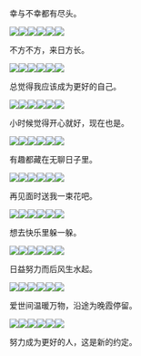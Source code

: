 幸与不幸都有尽头。

![](https://mmbiz.qpic.cn/mmbiz_jpg/r8Zy1bnicvDoQdsXFH0SssE4VnC5aiaLkcS3w9ezhOn9JPs7wQY4o6tV4YVdn75a2Yr1QW2AVDx397jPRYiaziatIA/640?wx_fmt=jpeg)![](https://mmbiz.qpic.cn/mmbiz_jpg/r8Zy1bnicvDoQdsXFH0SssE4VnC5aiaLkcaFYdiauic3xZxvkWXuQwIictqVCHmda3lp23BhiaibbDmwT6TibErVKqFZTQ/640?wx_fmt=jpeg)![](https://mmbiz.qpic.cn/mmbiz_jpg/r8Zy1bnicvDoQdsXFH0SssE4VnC5aiaLkcia9Af8s0PK7jGxbadCYvDEia5cWjuomMP6nzEE6mOlhxm3OSia9Xeia8GA/640?wx_fmt=jpeg)![](https://mmbiz.qpic.cn/mmbiz_jpg/r8Zy1bnicvDoQdsXFH0SssE4VnC5aiaLkckUncr9kvbibyJWH2IllNxKAiaibfO8JUHwzmwDIEg2AJc0v62bvdD7tcA/640?wx_fmt=jpeg)![](https://mmbiz.qpic.cn/mmbiz_jpg/r8Zy1bnicvDoQdsXFH0SssE4VnC5aiaLkcHX6BFlmNxBU0FnoqaoNpv6eRHe0AfFhbc1TniakRqSXq7wLsW2IoPIg/640?wx_fmt=jpeg)![](https://mmbiz.qpic.cn/mmbiz_jpg/r8Zy1bnicvDoQdsXFH0SssE4VnC5aiaLkcLyAAibgRItSXYRXic2zbh1zfUHic5fL6mHOEExxk3bFToHJypTTDoicLWA/640?wx_fmt=jpeg)

不方不方，来日方长。

![](https://mmbiz.qpic.cn/mmbiz_jpg/r8Zy1bnicvDoQdsXFH0SssE4VnC5aiaLkcMB4LbH5ynyZR4e4A3qiaPic8ISdkNicc2pS2emfOLEcbJNqjNRr83icfLg/640?wx_fmt=jpeg)![](https://mmbiz.qpic.cn/mmbiz_jpg/r8Zy1bnicvDoQdsXFH0SssE4VnC5aiaLkcibiaAIP8IKQfKFC6wdUKcX6SQAlibvEn2dfXNYMtiaJJkLe9peSvZt5PAg/640?wx_fmt=jpeg)![](https://mmbiz.qpic.cn/mmbiz_jpg/r8Zy1bnicvDoQdsXFH0SssE4VnC5aiaLkcibkXP6dwZ6NMBJwt270wo9iceBia8KUibL1ueEiaicqGkqBkmtw60ickRzCiaA/640?wx_fmt=jpeg)![](https://mmbiz.qpic.cn/mmbiz_jpg/r8Zy1bnicvDoQdsXFH0SssE4VnC5aiaLkc7ATn8Tpedmyoy3E9L6tCBRA9OBLNeasqSqDhLibiajWjoHzHCmZRjTSw/640?wx_fmt=jpeg)![](https://mmbiz.qpic.cn/mmbiz_jpg/r8Zy1bnicvDoQdsXFH0SssE4VnC5aiaLkcjLSR1NB1AicCNErzA041JI7lgPxEyEj0Z9MibsNSg3tlKfZTCeTTC6Xw/640?wx_fmt=jpeg)![](https://mmbiz.qpic.cn/mmbiz_jpg/r8Zy1bnicvDoQdsXFH0SssE4VnC5aiaLkcYb8GAJB5NmI25PCIHNbwWpsdicUuQBhZyzgIBNOmy45BJahzfD4fdkg/640?wx_fmt=jpeg)

总觉得我应该成为更好的自己。

![](https://mmbiz.qpic.cn/mmbiz_jpg/r8Zy1bnicvDoQdsXFH0SssE4VnC5aiaLkcRNSdiay68CxDLz1mrpFRib9c3rPNS3BfsMlCBy22yw4gFbrmDrk2aryQ/640?wx_fmt=jpeg)![](https://mmbiz.qpic.cn/mmbiz_jpg/r8Zy1bnicvDoQdsXFH0SssE4VnC5aiaLkcibdNWGM54UQmqGLQKiaqC7ibicrhHAfokHesuTNqOwAXwW1V7TVL1CwNEw/640?wx_fmt=jpeg)![](https://mmbiz.qpic.cn/mmbiz_jpg/r8Zy1bnicvDoQdsXFH0SssE4VnC5aiaLkcjK1vy90wKV8KKssWic1yib1eptj4kbgkDoZiasicjVYmjn4GSOow0oILlw/640?wx_fmt=jpeg)![](https://mmbiz.qpic.cn/mmbiz_jpg/r8Zy1bnicvDoQdsXFH0SssE4VnC5aiaLkchibmeD7UTGv8Bic7W2l0LiaLDc5ss7XhyBIeTuQ05qCeF2QmVkAQ5gxhQ/640?wx_fmt=jpeg)![](https://mmbiz.qpic.cn/mmbiz_jpg/r8Zy1bnicvDoQdsXFH0SssE4VnC5aiaLkc9XXpoV0rAciacx3vnneG1CHbt1Y0rcuO7op1XRQ6ZcegEXEfoBRrLSQ/640?wx_fmt=jpeg)![](https://mmbiz.qpic.cn/mmbiz_jpg/r8Zy1bnicvDoQdsXFH0SssE4VnC5aiaLkcwNoDZoBlOfZkJiaibRnYOxEyEV4kCb08oFCQAUNIjRNnxbPaa4Jb79IQ/640?wx_fmt=jpeg)

小时候觉得开心就好，现在也是。

![](https://mmbiz.qpic.cn/mmbiz_jpg/r8Zy1bnicvDoQdsXFH0SssE4VnC5aiaLkcRRA5KavFZYicSjalqfSsBdGKHt529Hrr8sXf7BicyWYw7z3cC149KPrw/640?wx_fmt=jpeg)![](https://mmbiz.qpic.cn/mmbiz_jpg/r8Zy1bnicvDoQdsXFH0SssE4VnC5aiaLkcKzkzlQTgkBPTbvpvYtiaZMNP3hyyqIfFTJ4tUsR9OdVANGo3aG3Aicibw/640?wx_fmt=jpeg)![](https://mmbiz.qpic.cn/mmbiz_jpg/r8Zy1bnicvDoQdsXFH0SssE4VnC5aiaLkc7Qozpy9lCGkwKDA6IA3RZOXSxHfRrYic7TJEKtNicyYdSQyDbA5pfkZw/640?wx_fmt=jpeg)![](https://mmbiz.qpic.cn/mmbiz_jpg/r8Zy1bnicvDoQdsXFH0SssE4VnC5aiaLkcBBkKAxLC54PbpWVmqLSaIzzX7zRObDibZjbhfdhSat6A7O8BTGnp8jw/640?wx_fmt=jpeg)![](https://mmbiz.qpic.cn/mmbiz_jpg/r8Zy1bnicvDoQdsXFH0SssE4VnC5aiaLkctHUO2WQwhibwny2x2pUtfZHYSRWCtTdiaGMPJzrcLLdqr4HMgNCmCTcA/640?wx_fmt=jpeg)![](https://mmbiz.qpic.cn/mmbiz_jpg/r8Zy1bnicvDoQdsXFH0SssE4VnC5aiaLkcYdUrDtjYiau4Cicu8ojpgZxyic8N6JE98YMJ3diagc2gVQ3YW7zZ1icY5ug/640?wx_fmt=jpeg)

有趣都藏在无聊日子里。

![](https://mmbiz.qpic.cn/mmbiz_jpg/r8Zy1bnicvDoQdsXFH0SssE4VnC5aiaLkc90hsWPYLnrLae7Yib43ibpsGJ7SnibCvlMtVQiaoZ2iaCkYKw62HmaBAsCw/640?wx_fmt=jpeg)![](https://mmbiz.qpic.cn/mmbiz_jpg/r8Zy1bnicvDoQdsXFH0SssE4VnC5aiaLkc86uwvqFicu5CWkmaF0qoKvFj0v1PiaiaExDY9mPagfLLoMUfJegDAX2zg/640?wx_fmt=jpeg)![](https://mmbiz.qpic.cn/mmbiz_jpg/r8Zy1bnicvDoQdsXFH0SssE4VnC5aiaLkcNwfjMLjfw1ZgiapptqaBqr4OMqqKFOyT34ria1ic3dCxiaZic6tOYMmQy8w/640?wx_fmt=jpeg)![](https://mmbiz.qpic.cn/mmbiz_jpg/r8Zy1bnicvDoQdsXFH0SssE4VnC5aiaLkchq5VV8mibDuzlhxI3TrmY92rYRmgwvYdX3d1gYLvRPDzSaUpnyb8FPQ/640?wx_fmt=jpeg)![](https://mmbiz.qpic.cn/mmbiz_jpg/r8Zy1bnicvDoQdsXFH0SssE4VnC5aiaLkcSYPIhUkicg8xYxw4lbKWQMM4yxSQMCMVUahu5tpoQrAaRhvDlQ3wvGw/640?wx_fmt=jpeg)![](https://mmbiz.qpic.cn/mmbiz_jpg/r8Zy1bnicvDoQdsXFH0SssE4VnC5aiaLkc6WYYqhGhoNTtUQT5NuE0Gyzb6EZgWbb5czRxHw5kBcbdRPc0Wup3iag/640?wx_fmt=jpeg)

再见面时送我一束花吧。

![](https://mmbiz.qpic.cn/mmbiz_jpg/r8Zy1bnicvDoQdsXFH0SssE4VnC5aiaLkcEIVVsiagX9WbPYwY4LtibmFWj0emZkxolQkTsGp7zodQuTWFSU0aic4UA/640?wx_fmt=jpeg)![](https://mmbiz.qpic.cn/mmbiz_jpg/r8Zy1bnicvDoQdsXFH0SssE4VnC5aiaLkcJEWCicS0K0bHQaDXcTYjZRdNibxjam0AZx50g2ezxhkxOEGqts4YRyXQ/640?wx_fmt=jpeg)![](https://mmbiz.qpic.cn/mmbiz_jpg/r8Zy1bnicvDoQdsXFH0SssE4VnC5aiaLkc59K42TWzgKlhUib6qjrVibmLAFvh6hRghZxhVwjGvNaHmkuZyn5Af9TQ/640?wx_fmt=jpeg)![](https://mmbiz.qpic.cn/mmbiz_jpg/r8Zy1bnicvDoQdsXFH0SssE4VnC5aiaLkcFlBicib2X7gwjh2eHPicYEJ2w1ActicoE4jKRuibeMeFJql63Gd5R5dAodA/640?wx_fmt=jpeg)![](https://mmbiz.qpic.cn/mmbiz_jpg/r8Zy1bnicvDoQdsXFH0SssE4VnC5aiaLkcib9DT1uibDLp9v3Xv8lVcHqic1CC6QlKaialsiaiaaccnAdcGPXQ0UnyXoNg/640?wx_fmt=jpeg)![](https://mmbiz.qpic.cn/mmbiz_jpg/r8Zy1bnicvDoQdsXFH0SssE4VnC5aiaLkckiaEPdibF8AOp1bM3iaN38Fa4PqvCwiaeic2Ba4P1o4XVKdDichic5ic5mx5ww/640?wx_fmt=jpeg)

想去快乐里躲一躲。

![](https://mmbiz.qpic.cn/mmbiz_jpg/r8Zy1bnicvDoQdsXFH0SssE4VnC5aiaLkcAPWelicmwic16Qqfe8H69CxsBKicI94o25ywOGSELicFbSCiaojcG13Edlg/640?wx_fmt=jpeg)![](https://mmbiz.qpic.cn/mmbiz_jpg/r8Zy1bnicvDoQdsXFH0SssE4VnC5aiaLkcZ4icsznPfHZJoAUR0rWLWWQgNvsSyWUkkcrHibyHxgCwS94uveUyic6rw/640?wx_fmt=jpeg)![](https://mmbiz.qpic.cn/mmbiz_jpg/r8Zy1bnicvDoQdsXFH0SssE4VnC5aiaLkc3nnA1aoia98ibX96BqWSRS6QXiarTfbd8ceTiaKeeIbMrpQuGd4FZqWvJQ/640?wx_fmt=jpeg)![](https://mmbiz.qpic.cn/mmbiz_jpg/r8Zy1bnicvDoQdsXFH0SssE4VnC5aiaLkcibMN3jLxMIwAhU818yBzSPKNJhMPtABfDEC4Jic0drxJCmlroEsbRfgg/640?wx_fmt=jpeg)![](https://mmbiz.qpic.cn/mmbiz_jpg/r8Zy1bnicvDoQdsXFH0SssE4VnC5aiaLkceKtCxO4OONFhr8aKz9JMMvP6VBNqgIUdsKJb7RBVPcc0HNGM1qpyIQ/640?wx_fmt=jpeg)![](https://mmbiz.qpic.cn/mmbiz_jpg/r8Zy1bnicvDoQdsXFH0SssE4VnC5aiaLkcEhF5p3VlC2YiagFmJSWdxC9nX3icpoia5TT5xkosvYTZKwv8bicwx7A7Bw/640?wx_fmt=jpeg)

日益努力而后风生水起。

![](https://mmbiz.qpic.cn/mmbiz_jpg/r8Zy1bnicvDoQdsXFH0SssE4VnC5aiaLkcs96st48LAicegqIN6uD7AicyaB5OtJFtY8thdywfcbZzP2FXUrtTymIg/640?wx_fmt=jpeg)![](https://mmbiz.qpic.cn/mmbiz_jpg/r8Zy1bnicvDoQdsXFH0SssE4VnC5aiaLkcSiaStBCzP84oKXiaJWwwAy1wnQQGicMNRLFy9nmRueaaPgArjTrN3MAmA/640?wx_fmt=jpeg)![](https://mmbiz.qpic.cn/mmbiz_jpg/r8Zy1bnicvDoQdsXFH0SssE4VnC5aiaLkcP2ctkEwkpBqykRGOaiaLiaVZ9nhmmcbO6YggMsLtlbF3eWIPLlfCx3RA/640?wx_fmt=jpeg)![](https://mmbiz.qpic.cn/mmbiz_jpg/r8Zy1bnicvDoQdsXFH0SssE4VnC5aiaLkcA7MPiaEKH4fSWU7IjXJrU4Kdcv5OCphAfNzfNFtRkFYEmh3Qh0yD1mg/640?wx_fmt=jpeg)![](https://mmbiz.qpic.cn/mmbiz_jpg/r8Zy1bnicvDoQdsXFH0SssE4VnC5aiaLkcfaFGlS1JibYmGLND7xHxMY9SoEpXYTicgMIOHPgOFpVia46Z29IHynjZw/640?wx_fmt=jpeg)![](https://mmbiz.qpic.cn/mmbiz_jpg/r8Zy1bnicvDoQdsXFH0SssE4VnC5aiaLkcOquBibltl5IEUlPlz8cmjK3FHBCYNiblBxq8aHlicicKb4WnXGJ0MicEGkg/640?wx_fmt=jpeg)

爱世间温暖万物，沿途为晚霞停留。

![](https://mmbiz.qpic.cn/mmbiz_jpg/r8Zy1bnicvDoQdsXFH0SssE4VnC5aiaLkcjhhSfXoZFaXbsn7DXZ51nXdamCx2K73GuHvicLNO3VbRcoTdzqFYxjw/640?wx_fmt=jpeg)![](https://mmbiz.qpic.cn/mmbiz_jpg/r8Zy1bnicvDoQdsXFH0SssE4VnC5aiaLkc64TV07NUcMEubia6UHXZkzz1h7Af2bhicUHib2kPnicX9qveJWx9IF4uqw/640?wx_fmt=jpeg)![](https://mmbiz.qpic.cn/mmbiz_jpg/r8Zy1bnicvDoQdsXFH0SssE4VnC5aiaLkcc8stEoX1SpjpErJLjQyzwyQAEK6dJcU4ZicEtRptu5rkvxW1PUFRJmg/640?wx_fmt=jpeg)![](https://mmbiz.qpic.cn/mmbiz_jpg/r8Zy1bnicvDoQdsXFH0SssE4VnC5aiaLkcjCILNDicmosRI1LpBtB9ozKnia7DCllw0oaNPuv8d9s9F3MfHnumicWYA/640?wx_fmt=jpeg)![](https://mmbiz.qpic.cn/mmbiz_jpg/r8Zy1bnicvDoQdsXFH0SssE4VnC5aiaLkc0uukefFuP9D1qPuQ1UFqTxloz503KDuRC8kzl6iaEVibOZsqRdd0dENg/640?wx_fmt=jpeg)![](https://mmbiz.qpic.cn/mmbiz_jpg/r8Zy1bnicvDoQdsXFH0SssE4VnC5aiaLkcbhqCKBn7nrmB14icxCqjWE97EJlR4juF48bSZ6cMalqsn5AKCk14ndw/640?wx_fmt=jpeg)

努力成为更好的人，这是新的约定。